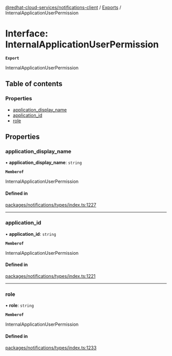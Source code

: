 [@redhat-cloud-services/notifications-client](../README.md) / [Exports](../modules.md) / InternalApplicationUserPermission

# Interface: InternalApplicationUserPermission

**`Export`**

InternalApplicationUserPermission

## Table of contents

### Properties

- [application\_display\_name](InternalApplicationUserPermission.md#application_display_name)
- [application\_id](InternalApplicationUserPermission.md#application_id)
- [role](InternalApplicationUserPermission.md#role)

## Properties

### application\_display\_name

• **application\_display\_name**: `string`

**`Memberof`**

InternalApplicationUserPermission

#### Defined in

[packages/notifications/types/index.ts:1227](https://github.com/RedHatInsights/javascript-clients/blob/main/packages/notifications/types/index.ts#L1227)

___

### application\_id

• **application\_id**: `string`

**`Memberof`**

InternalApplicationUserPermission

#### Defined in

[packages/notifications/types/index.ts:1221](https://github.com/RedHatInsights/javascript-clients/blob/main/packages/notifications/types/index.ts#L1221)

___

### role

• **role**: `string`

**`Memberof`**

InternalApplicationUserPermission

#### Defined in

[packages/notifications/types/index.ts:1233](https://github.com/RedHatInsights/javascript-clients/blob/main/packages/notifications/types/index.ts#L1233)
